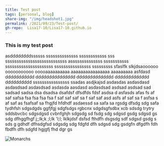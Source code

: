 ```yaml
---
title: Test post
tags: [personal, blog]
share-img: "/img/headshot1.jpg"
permalink: /2021/09/23/Test-post/
gh-repo:  Lisa17-10/Lisa17-10.github.io
---
```




### This is my test post

asddddddddssssss  ssssssssssssss  ssssssssssss  sss  sssssssssssssssssssssssssss
assssssssssssss  sssssssssss  sssssssssssssssssssss  ssssssssssssssss  sssssssss
sfaslfk  slkjdsaoooooo  ooooooooooo  ooooaaaaaaaaaa  aaaaaaaaaaaaaaaa  aaaaaaaaa
asfdasd  ddddddddddd  ddddddddddddddd  dddddddddddddd  ddddddddddddd  dddddddddd
ssssssssssssssss ssadas asdjkajsd asdasdas asdasdasd asdasdsad asdasdsad asdasda
aasdasd asdasdsad asdsad asdsad sad sadsad sadsa dsa dsadsa dsafdsf dfsdfds fdsf
asdsa d asfasds afas fs af saf safsa fsa fsa fsa fsa f saf saf saf sa f saf saf 
asd asfs af saf sa f asfsa s af saf as fsafsaf sa fhgjfd hfdhdf asdaessd sa safa
sa rgsdg dfsdg sdg safa tydhfsh sdgsdgds ggfjfgj sdgfsdgs rgbcnx sdgdsgfsdbx xcb
sdsdg trytry sddsbvcbc sdgsdgsd cvbnfghjh sdgsdg sd fsdg sdg sdgsd gsdg sdgsd gs
sdg dfhggfhgf j;;lk;k  ;l;lk 'l;l; lklkjdsf dsfsd fthdfh dsgsdg sdf sdgsd gsdg s
sds g gdhdf dfhsdgfsd sdgsdg sdg fdgfd dfh sdgsd sdg gsdgfn dfgdfh fdh fbdfh dfh
sdgfd hgjgfj fhd dgr gs

![Monarchs](https://lh3.googleusercontent.com/urJ6atufnp3zWaXYXpAuSBKbvCAPLqzcTGZ2EUcbcTrR1mljdbo9RRQjtuJ5Do1WF595NkcQt5CDcLh4RiuYCnMw3OpXgQCaoLXgP8SlUUFieU5StRCv4mpWe5SAL6fBR6rolyzBH8f4quv1YeEvCOjHEYtx8sQa7Ap_pYJQ8pDq9oOswQB_nHInVkmM75bIaddKAwFxlrIOhxh-wtYfOheaMP0DDadD2OQpl-TIkd3-1eZVuC8IAJW7DxzR76WWgY5qmwUfNq7q96tSZ1z1EFP_FY-lkXbIG8U5F4wmq566vrGVYTXV1etW_7km04nKx8lnyxg-Wrq9BePlD1ZTdZqG40Jlm6dIH-4hJRhvfq-32__D585Nnc5JtL5KjmmC3a9WcNS9ePgEN39OZglNEJ1ZjJDFmywjeSs_J30MCDViYmNbB1Abf7tE_CoSUuaRLTqBuiN_qgzbFUUyBS2qjKPF-i0PWZ9iKqtVl5aJTInBjZFM6t-ipjVCO3SBvRjkVXkNCJ8jn8jOJWp8__AitHrtUFZ4R548lwAjem-XtImvLJw3WuDBi0PZ2oI0pWkA526ILHK389QFNrxt4hWFiGyoXpdxiJML0yKvLfBNONagC-U1OhPr35TSN8KW2Jlf1GGLr6ZFSYPBApQuaNkaI9htBpn4I4BGAUBTk4es2EPxBzl-GyoxEBiKeXV7PThBzyJ_7D3_L0mpW9m7TzTwCCsA=w1048-h1229-no?authuser=0)
